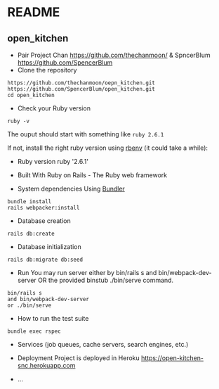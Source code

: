 # README
## open_kitchen
* Pair Project
  Chan https://github.com/thechanmoon/ &
  SpncerBlum https://github.com/SpencerBlum
* Clone the repository

```shell
https://github.com/thechanmoon/oepn_kitchen.git
https://github.com/SpencerBlum/open_kitchen.git
cd open_kitchen
```

* Check your Ruby version

```shell
ruby -v
```

The ouput should start with something like `ruby 2.6.1`

If not, install the right ruby version using [rbenv](https://github.com/rbenv/rbenv) (it could take a while):

* Ruby version
  ruby '2.6.1'

* Built With
  Ruby on Rails - The Ruby web framework

* System dependencies
  Using [Bundler](https://github.com/bundler/bundler)
```shell
bundle install
rails webpacker:install
```
* Database creation
```shell
rails db:create
```
* Database initialization
```shell
rails db:migrate db:seed
```

* Run
You may run server either by bin/rails s and bin/webpack-dev-server OR the provided binstub ./bin/serve command.
```shell
bin/rails s
and bin/webpack-dev-server
or ./bin/serve
```


* How to run the test suite
```shell
bundle exec rspec
```
* Services (job queues, cache servers, search engines, etc.)

* Deployment
Project is deployed in Heroku https://open-kitchen-snc.herokuapp.com
* ...